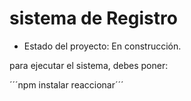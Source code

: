 <h1> sistema de Registro</h1>

- Estado del proyecto: En construcción.

para ejecutar el sistema, debes poner:

´´´npm instalar reaccionar´´´
